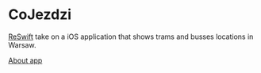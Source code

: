 # CoJezdzi
[ReSwift](https://github.com/ReSwift/ReSwift) take on a iOS application that shows trams and busses locations in Warsaw.



[About app](https://avantapp.wordpress.com/co-jezdzi/)
